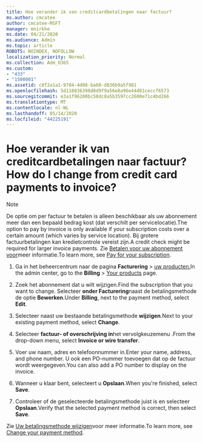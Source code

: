 ```yaml
---
title: Hoe verander ik van creditcardbetalingen naar factuur?
ms.author: cmcatee
author: cmcatee-MSFT
manager: mnirkhe
ms.date: 04/21/2020
ms.audience: Admin
ms.topic: article
ROBOTS: NOINDEX, NOFOLLOW
localization_priority: Normal
ms.collection: Adm_O365
ms.custom:
- "433"
- "1500001"
ms.assetid: c8f2a1a1-9704-4d08-ba60-d836b9a5f981
ms.openlocfilehash: 5d118036398d8d9f9a56e8a96e44d81ceccf6573
ms.sourcegitcommit: e3a1f96200bc58dc8a5b3597cc2600e71c4bd266
ms.translationtype: MT
ms.contentlocale: nl-NL
ms.lasthandoff: 05/14/2020
ms.locfileid: "44225191"
---
```

# <a name="how-do-i-change-from-credit-card-payments-to-invoice"></a><span data-ttu-id="5fd24-102">Hoe verander ik van creditcardbetalingen naar factuur?</span><span class="sxs-lookup"><span data-stu-id="5fd24-102">How do I change from credit card payments to invoice?</span></span>

> [!NOTE]
> <span data-ttu-id="5fd24-103">De optie om per factuur te betalen is alleen beschikbaar als uw abonnement meer dan een bepaald bedrag kost (dat verschilt per servicelocatie).</span><span class="sxs-lookup"><span data-stu-id="5fd24-103">The option to pay by invoice is only available if your subscription costs over a certain amount (which varies by service location).</span></span> <span data-ttu-id="5fd24-104">Bij grotere factuurbetalingen kan kredietcontrole vereist zijn.</span><span class="sxs-lookup"><span data-stu-id="5fd24-104">A credit check might be required for larger invoice payments.</span></span> <span data-ttu-id="5fd24-105">Zie [Betalen voor uw abonnement voor](https://docs.microsoft.com/office365/admin/subscriptions-and-billing/pay-for-your-subscription)meer informatie.</span><span class="sxs-lookup"><span data-stu-id="5fd24-105">To learn more, see [Pay for your subscription](https://docs.microsoft.com/office365/admin/subscriptions-and-billing/pay-for-your-subscription).</span></span>

1. <span data-ttu-id="5fd24-106">Ga in het beheercentrum naar de pagina **Facturering**  >  [uw producten.](https://go.microsoft.com/fwlink/p/?linkid=842054)</span><span class="sxs-lookup"><span data-stu-id="5fd24-106">In the admin center, go to the **Billing** > [Your products](https://go.microsoft.com/fwlink/p/?linkid=842054) page.</span></span>

2. <span data-ttu-id="5fd24-107">Zoek het abonnement dat u wilt wijzigen.</span><span class="sxs-lookup"><span data-stu-id="5fd24-107">Find the subscription that you want to change.</span></span> <span data-ttu-id="5fd24-108">Selecteer **onder Facturering**naast de betalingsmethode de optie **Bewerken**.</span><span class="sxs-lookup"><span data-stu-id="5fd24-108">Under **Billing**, next to the payment method, select **Edit**.</span></span>

3. <span data-ttu-id="5fd24-109">Selecteer naast uw bestaande betalingsmethode **wijzigen**.</span><span class="sxs-lookup"><span data-stu-id="5fd24-109">Next to your existing payment method, select **Change**.</span></span>

4. <span data-ttu-id="5fd24-110">Selecteer **factuur- of overschrijving in**het vervolgkeuzemenu .</span><span class="sxs-lookup"><span data-stu-id="5fd24-110">From the drop-down menu, select **Invoice or wire transfer**.</span></span>

5. <span data-ttu-id="5fd24-111">Voer uw naam, adres en telefoonnummer in.</span><span class="sxs-lookup"><span data-stu-id="5fd24-111">Enter your name, address, and phone number.</span></span> <span data-ttu-id="5fd24-112">U ook een PO-nummer toevoegen dat op de factuur wordt weergegeven.</span><span class="sxs-lookup"><span data-stu-id="5fd24-112">You can also add a PO number to display on the invoice.</span></span>

6. <span data-ttu-id="5fd24-113">Wanneer u klaar bent, selecteert u **Opslaan**.</span><span class="sxs-lookup"><span data-stu-id="5fd24-113">When you're finished, select **Save**.</span></span>

7. <span data-ttu-id="5fd24-114">Controleer of de geselecteerde betalingsmethode juist is en selecteer **Opslaan**.</span><span class="sxs-lookup"><span data-stu-id="5fd24-114">Verify that the selected payment method is correct, then select **Save**.</span></span>

<span data-ttu-id="5fd24-115">Zie [Uw betalingsmethode wijzigen](https://docs.microsoft.com/microsoft-365/commerce/billing-and-payments/change-payment-method)voor meer informatie.</span><span class="sxs-lookup"><span data-stu-id="5fd24-115">To learn more, see [Change your payment method](https://docs.microsoft.com/microsoft-365/commerce/billing-and-payments/change-payment-method).</span></span>